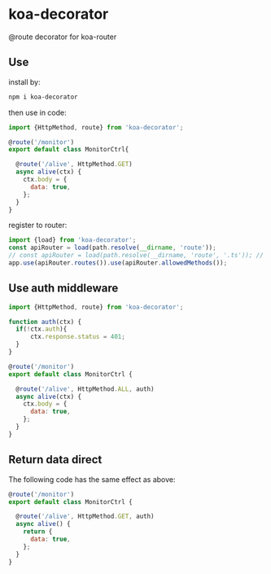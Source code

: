 # koa-decorator
@route decorator for koa-router

## Use
install by:
```bash
npm i koa-decorator
```
then use in code:
```js
import {HttpMethod, route} from 'koa-decorator';

@route('/monitor')
export default class MonitorCtrl{

  @route('/alive', HttpMethod.GET)
  async alive(ctx) {
    ctx.body = {
      data: true,
    };
  }
}
```
register to router:
```js
import {load} from 'koa-decorator';
const apiRouter = load(path.resolve(__dirname, 'route'));
// const apiRouter = load(path.resolve(__dirname, 'route', '.ts')); // only require .ts files as route
app.use(apiRouter.routes()).use(apiRouter.allowedMethods());
```

## Use auth middleware
```js
import {HttpMethod, route} from 'koa-decorator';

function auth(ctx) {
  if(!ctx.auth){
      ctx.response.status = 401;
  }
}

@route('/monitor')
export default class MonitorCtrl {

  @route('/alive', HttpMethod.ALL, auth)
  async alive(ctx) {
    ctx.body = {
      data: true,
    };
  }
}
```

## Return data direct
The following code has the same effect as above:
```js
@route('/monitor')
export default class MonitorCtrl {

  @route('/alive', HttpMethod.GET, auth)
  async alive() {
    return {
      data: true,
    };
  }
}
```
